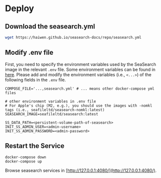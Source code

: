 # Deploy

## Download the seasearch.yml

```bash
wget https://haiwen.github.io/seasearch-docs/repo/seasearch.yml
```

## Modify .env file

First, you need to specify the environment variables used by the SeaSearch image in the relevant `.env` file. Some environment variables can be found in [here](../config/README.md). Please add and modify the environment variables (i.e., `<...>`) ​​of the following fields in the `.env` file.

```shell
COMPOSE_FILE='...,seasearch.yml' # ... means other docker-compose yml files

# other environment variables in .env file
# For Apple's chip (M2, e.g.), you should use the images with -nomkl tags (i.e., seafileltd/seasearch-nomkl:latest)
SEASEARCH_IMAGE=seafileltd/seasearch:latest

SS_DATA_PATH=<persistent-volume-path-of-seasearch>
INIT_SS_ADMIN_USER=<admin-username>  
INIT_SS_ADMIN_PASSWORD=<admin-password>
```

## Restart the Service

```shell
docker-compose down
docker-compose up
```

Browse seasearch services in [http://127.0.0.1:4080/](http://127.0.0.1:4080/).
